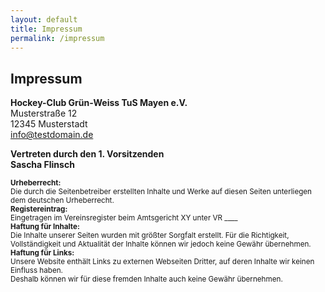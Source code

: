 ```yaml
---
layout: default
title: Impressum
permalink: /impressum
---
```


## Impressum

**Hockey-Club Grün-Weiss TuS Mayen e.V.**  
Musterstraße 12  
12345 Musterstadt  
<span class="email-highlight"><a href="mailto:info@testdomain.de">info@testdomain.de</a></span>  


**Vertreten durch den 1. Vorsitzenden  
Sascha Flinsch**  
<small>  
**Urheberrecht:**  
Die durch die Seitenbetreiber erstellten Inhalte und Werke auf diesen Seiten unterliegen dem deutschen Urheberrecht.
</small>
<small>  
**Registereintrag:**  
Eingetragen im Vereinsregister beim Amtsgericht XY unter VR ____
</small>
<small>  
**Haftung für Inhalte:**  
Die Inhalte unserer Seiten wurden mit größter Sorgfalt erstellt. Für die Richtigkeit,  
Vollständigkeit und Aktualität der Inhalte können wir jedoch keine Gewähr übernehmen.
</small>  
<small>
**Haftung für Links:**  
Unsere Website enthält Links zu externen Webseiten Dritter, auf deren Inhalte wir keinen Einfluss haben.  
Deshalb können wir für diese fremden Inhalte auch keine Gewähr übernehmen.
</small>

